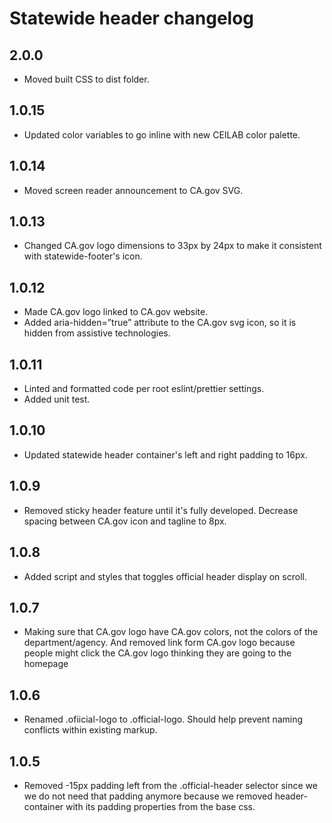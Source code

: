 # Statewide header changelog

## 2.0.0
* Moved built CSS to dist folder.

## 1.0.15
* Updated color variables to go inline with new CEILAB color palette.

## 1.0.14
* Moved screen reader announcement to CA<span>.</span>gov SVG.

## 1.0.13
* Changed CA<span>.</span>gov logo dimensions to 33px by 24px to make it consistent with statewide-footer's icon.

## 1.0.12
* Made CA<span>.</span>gov logo linked to CA<span>.</span>gov website.
* Added aria-hidden=”true” attribute to the CA<span>.</span>gov svg icon, so it is hidden from assistive technologies.

## 1.0.11
* Linted and formatted code per root eslint/prettier settings.
* Added unit test.

## 1.0.10
* Updated statewide header container's left and right padding to 16px.

## 1.0.9
* Removed sticky header feature until it's fully developed. Decrease spacing between CA<span>.</span>gov icon and tagline to 8px.

## 1.0.8
* Added script and styles that toggles official header display on scroll. 

## 1.0.7
* Making sure that CA<span>.</span>gov logo have CA<span>.</span>gov colors, not the colors of the department/agency. And removed link form CA<span>.</span>gov logo because people might click the CA<span>.</span>gov logo thinking they are going to the homepage 

## 1.0.6
* Renamed .ofiicial-logo to .official-logo. Should help prevent naming conflicts within existing markup.

## 1.0.5
* Removed -15px padding left from the .official-header selector since we we do not need that padding anymore because we removed header-container with its padding properties from the base css.

